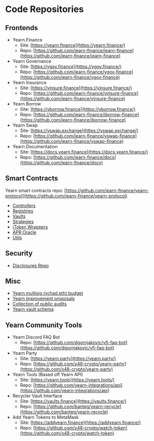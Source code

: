 # Code Repositories

## Frontends

* Yearn.Finance
  * Site: [https://yearn.finance](https://yearn.finance/)
  * Repo: [https://github.com/iearn-finance/iearn-finance](https://github.com/iearn-finance/iearn-finance)
* Yearn Governance
  * Site: [https://ygov.finance](https://ygov.finance/)
  * Repo: [https://github.com/iearn-finance/ygov-finance](https://github.com/iearn-finance/ygov-finance)
* Yearn Insurance
  * Site: [https://yinsure.finance](https://yinsure.finance/)
  * Repo: [https://github.com/iearn-finance/yinsure-finance](https://github.com/iearn-finance/yinsure-finance)
* Yearn Borrow
  * Site: [https://yborrow.finance](https://yborrow.finance/)
  * Repo: [https://github.com/iearn-finance/iborrow-finance](https://github.com/iearn-finance/iborrow-finance)
* Yearn Swap
  * Site: [https://yswap.exchange](https://yswap.exchange/)
  * Repo: [https://github.com/iearn-finance/yswap-finance](https://github.com/iearn-finance/yswap-finance)
* Yearn Documentation
  * Site: [https://docs.yearn.finance](https://docs.yearn.finance/)
  * Repo: [https://github.com/iearn-finance/docs](https://github.com/iearn-finance/docs)

## Smart Contracts

Yearn smart contracts repo: [https://github.com/iearn-finance/yearn-protocol](https://github.com/iearn-finance/yearn-protocol)

* [Controllers](https://github.com/iearn-finance/yearn-protocol/tree/develop/contracts/controllers)
* [Registries](https://github.com/iearn-finance/yearn-protocol/tree/develop/contracts/registries)
* [Vaults](https://github.com/iearn-finance/yearn-protocol/tree/develop/contracts/vaults)
* [Strategies](https://github.com/iearn-finance/yearn-protocol/tree/develop/contracts/strategies)
* [iToken Wrappers](https://github.com/iearn-finance/itoken/tree/master/contracts)
* [APR Oracle](https://github.com/iearn-finance/apr-oracle/tree/master/contracts)
* [Utils](https://github.com/iearn-finance/yearn-protocol/tree/develop/contracts/utils)

## Security

* [Disclosures Repo](https://github.com/iearn-finance/yearn-security/tree/master/disclosures)

## Misc

* [Yearn multisig \(ychad.eth\) budget](https://github.com/iearn-finance/ychad-audit)
* [Yearn improvement proposals](https://github.com/iearn-finance/YIPS)
* [Collection of public audits](https://github.com/iearn-finance/audits)
* [Yearn vault schema](https://github.com/sambacha/yearn-vault-schema)

## Yearn Community Tools

* Yearn Discord FAQ Bot
  * Repo: [https://github.com/dgornjakovic/yfi-faq-bot](https://github.com/dgornjakovic/yfi-faq-bot)
* Yearn Party
  * Site: [https://yearn.party](https://yearn.party/)
  * Repo: [https://github.com/x48-crypto/yearn-party](https://github.com/x48-crypto/yearn-party)
* Yearn Tools \(Based off Yearn API\)
  * Site: [https://yearn.tools](https://yearn.tools/)
  * Repo: [https://github.com/yearn-integrations/api](https://github.com/yearn-integrations/api)
* Recycler Vault Interface
  * Site: [https://vaults.finance](https://vaults.finance/)
  * Repo: [https://github.com/banteg/yearn-recycle](https://github.com/banteg/yearn-recycle)
* Add Yearn Tokens to MetaMask
  * Site: [https://addyearn.finance](https://addyearn.finance/)
  * Repo: [https://github.com/x48-crypto/watch-token](https://github.com/x48-crypto/watch-token)

